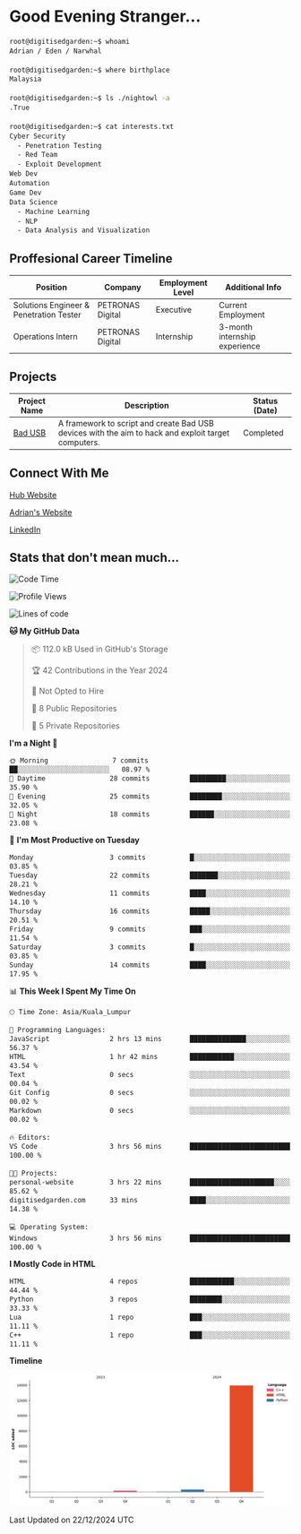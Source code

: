 # Good Evening Stranger...

```bash
root@digitisedgarden:~$ whoami
Adrian / Eden / Narwhal

root@digitisedgarden:~$ where birthplace
Malaysia

root@digitisedgarden:~$ ls ./nightowl -a
.True

root@digitisedgarden:~$ cat interests.txt
Cyber Security
  - Penetration Testing
  - Red Team
  - Exploit Development
Web Dev
Automation
Game Dev
Data Science
  - Machine Learning
  - NLP
  - Data Analysis and Visualization
```

## Proffesional Career Timeline

|Position|Company|Employment Level|Additional Info|
|-------------|---------------------------------------------------------------|----|-----|
|Solutions Engineer & Penetration Tester | PETRONAS Digital |Executive| Current Employment |
|Operations Intern | PETRONAS Digital |Internship|3-month internship experience|

## Projects

| Project Name | Description | Status (Date) |
|--------------|-------------|---------------|
|[Bad USB](https://basusb,digitisedgarden.com)|A framework to script and create Bad USB devices with the aim to hack and exploit target computers.|Completed|

## Connect With Me

[Hub Website](https://digitisedgarden.com)

[Adrian's Website](https://adrian.digitisedgarden.com)

[LinkedIn](https://linkedin.com/in/amiradrian)

## Stats that don't mean much...

<!--START_SECTION:waka-->
![Code Time](http://img.shields.io/badge/Code%20Time-365%20hrs%2037%20mins-blue)

![Profile Views](http://img.shields.io/badge/Profile%20Views-16-blue)

![Lines of code](https://img.shields.io/badge/From%20Hello%20World%20I%27ve%20Written-14.5%20thousand%20lines%20of%20code-blue)

**🐱 My GitHub Data** 

> 📦 112.0 kB Used in GitHub's Storage 
 > 
> 🏆 42 Contributions in the Year 2024
 > 
> 🚫 Not Opted to Hire
 > 
> 📜 8 Public Repositories 
 > 
> 🔑 5 Private Repositories 
 > 
**I'm a Night 🦉** 

```text
🌞 Morning                7 commits           ██░░░░░░░░░░░░░░░░░░░░░░░   08.97 % 
🌆 Daytime                28 commits          █████████░░░░░░░░░░░░░░░░   35.90 % 
🌃 Evening                25 commits          ████████░░░░░░░░░░░░░░░░░   32.05 % 
🌙 Night                  18 commits          ██████░░░░░░░░░░░░░░░░░░░   23.08 % 
```
📅 **I'm Most Productive on Tuesday** 

```text
Monday                   3 commits           █░░░░░░░░░░░░░░░░░░░░░░░░   03.85 % 
Tuesday                  22 commits          ███████░░░░░░░░░░░░░░░░░░   28.21 % 
Wednesday                11 commits          ████░░░░░░░░░░░░░░░░░░░░░   14.10 % 
Thursday                 16 commits          █████░░░░░░░░░░░░░░░░░░░░   20.51 % 
Friday                   9 commits           ███░░░░░░░░░░░░░░░░░░░░░░   11.54 % 
Saturday                 3 commits           █░░░░░░░░░░░░░░░░░░░░░░░░   03.85 % 
Sunday                   14 commits          ████░░░░░░░░░░░░░░░░░░░░░   17.95 % 
```


📊 **This Week I Spent My Time On** 

```text
🕑︎ Time Zone: Asia/Kuala_Lumpur

💬 Programming Languages: 
JavaScript               2 hrs 13 mins       ██████████████░░░░░░░░░░░   56.37 % 
HTML                     1 hr 42 mins        ███████████░░░░░░░░░░░░░░   43.54 % 
Text                     0 secs              ░░░░░░░░░░░░░░░░░░░░░░░░░   00.04 % 
Git Config               0 secs              ░░░░░░░░░░░░░░░░░░░░░░░░░   00.02 % 
Markdown                 0 secs              ░░░░░░░░░░░░░░░░░░░░░░░░░   00.02 % 

🔥 Editors: 
VS Code                  3 hrs 56 mins       █████████████████████████   100.00 % 

🐱‍💻 Projects: 
personal-website         3 hrs 22 mins       █████████████████████░░░░   85.62 % 
digitisedgarden.com      33 mins             ████░░░░░░░░░░░░░░░░░░░░░   14.38 % 

💻 Operating System: 
Windows                  3 hrs 56 mins       █████████████████████████   100.00 % 
```

**I Mostly Code in HTML** 

```text
HTML                     4 repos             ███████████░░░░░░░░░░░░░░   44.44 % 
Python                   3 repos             ████████░░░░░░░░░░░░░░░░░   33.33 % 
Lua                      1 repo              ███░░░░░░░░░░░░░░░░░░░░░░   11.11 % 
C++                      1 repo              ███░░░░░░░░░░░░░░░░░░░░░░   11.11 % 
```



**Timeline**

![Lines of Code chart](https://raw.githubusercontent.com/0xnarwhal/0xnarwhal/main/assets/bar_graph.png)


 Last Updated on 22/12/2024 UTC
<!--END_SECTION:waka-->
